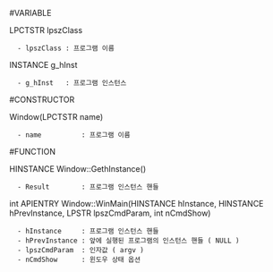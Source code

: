 ﻿#VARIABLE

   LPCTSTR lpszClass
 
      - lpszClass : 프로그램 이름
 
  INSTANCE g_hInst

      - g_hInst   : 프로그램 인스턴스


#CONSTRUCTOR

   Window(LPCTSTR name)

      - name          : 프로그램 이름

#FUNCTION

   HINSTANCE Window::GethInstance()

      - Result        : 프로그램 인스턴스 핸들 

   int APIENTRY Window::WinMain(HINSTANCE hInstance, HINSTANCE hPrevInstance, LPSTR lpszCmdParam, int nCmdShow)

      - hInstance     : 프로그램 인스턴스 핸들
      - hPrevInstance : 앞에 실행된 프로그램의 인스턴스 핸들 ( NULL )
      - lpszCmdParam  : 인자값 ( argv )
      - nCmdShow      : 윈도우 상태 옵션